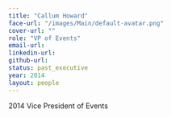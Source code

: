 ```yaml
---
title: "Callum Howard"
face-url: "/images/Main/default-avatar.png"
cover-url: ""
role: "VP of Events"
email-url:
linkedin-url:
github-url:
status: past_executive
year: 2014
layout: people
---
```

2014 Vice President of Events